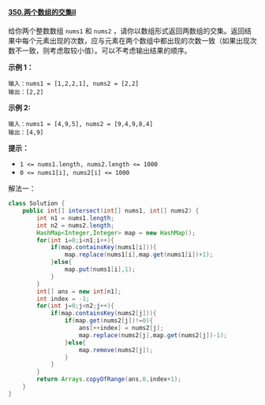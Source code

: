 ####  [350.两个数组的交集II](https://leetcode.cn/problems/intersection-of-two-arrays-ii/)

给你两个整数数组 `nums1` 和 `nums2` ，请你以数组形式返回两数组的交集。返回结果中每个元素出现的次数，应与元素在两个数组中都出现的次数一致（如果出现次数不一致，则考虑取较小值）。可以不考虑输出结果的顺序。

**示例 1：**

```
输入：nums1 = [1,2,2,1], nums2 = [2,2]
输出：[2,2]
```

**示例 2:**

```
输入：nums1 = [4,9,5], nums2 = [9,4,9,8,4]
输出：[4,9]
```

**提示：**

- `1 <= nums1.length, nums2.length <= 1000`
- `0 <= nums1[i], nums2[i] <= 1000`

解法一：

```java
class Solution {
    public int[] intersect(int[] nums1, int[] nums2) {
        int n1 = nums1.length;
        int n2 = nums2.length;
        HashMap<Integer,Integer> map = new HashMap();
        for(int i=0;i<n1;i++){
            if(map.containsKey(nums1[i])){
                map.replace(nums1[i],map.get(nums1[i])+1);
            }else{
                map.put(nums1[i],1);
            }
        }
        int[] ans = new int[n1];
        int index = -1;
        for(int j=0;j<n2;j++){
            if(map.containsKey(nums2[j])){
                if(map.get(nums2[j])!=0){
                    ans[++index] = nums2[j];
                    map.replace(nums2[j],map.get(nums2[j])-1);
                }else{
                    map.remove(nums2[j]);
                }
            }
        }
        return Arrays.copyOfRange(ans,0,index+1);
    }
}
```

